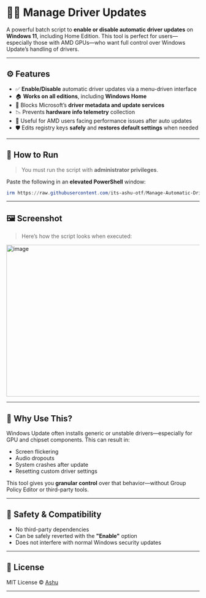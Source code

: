 # 🚫🔄 Manage Driver Updates

A powerful batch script to **enable or disable automatic driver updates** on **Windows 11**, including Home Edition. This tool is perfect for users—especially those with AMD GPUs—who want full control over Windows Update’s handling of drivers.

---

## ⚙️ Features

* ✅ **Enable/Disable** automatic driver updates via a menu-driven interface
* 🏠 **Works on all editions**, including **Windows Home**
* 🚫 Blocks Microsoft’s **driver metadata and update services**
* 📉 Prevents **hardware info telemetry** collection
* 💪 Useful for AMD users facing performance issues after auto updates
* 🛡️ Edits registry keys **safely** and **restores default settings** when needed

---

## 🚀 How to Run

> You must run the script with **administrator privileges**.

Paste the following in an **elevated PowerShell** window:

```powershell
irm https://raw.githubusercontent.com/its-ashu-otf/Manage-Automatic-Driver-Updates/refs/heads/main/run.ps1 | iex
```

---

## 🖼️ Screenshot

> Here’s how the script looks when executed:

<img width="1146" height="396" alt="image" src="https://github.com/user-attachments/assets/7c47f4c4-3784-48ef-9c75-8625b5c968bd" />

---

## 🧠 Why Use This?

Windows Update often installs generic or unstable drivers—especially for GPU and chipset components. This can result in:

* Screen flickering
* Audio dropouts
* System crashes after update
* Resetting custom driver settings

This tool gives you **granular control** over that behavior—without Group Policy Editor or third-party tools.

---

## 🔐 Safety & Compatibility

* No third-party dependencies
* Can be safely reverted with the **"Enable"** option
* Does not interfere with normal Windows security updates

---

## 📎 License

MIT License © [Ashu](https://github.com/its-ashu-otf)

---
